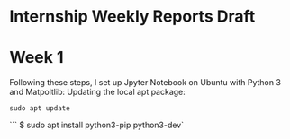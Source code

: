 # Internship Weekly Reports Draft

# Week 1

Following these steps, I set up Jpyter Notebook on Ubuntu with Python 3 and Matpoltlib:
Updating the local apt package: 

`sudo apt update`

``` $ sudo apt install python3-pip python3-dev`
